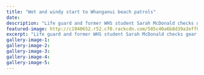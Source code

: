 ```yaml
---
title: "Wet and windy start to Whanganui beach patrols"
date: 
description: "Life guard and former WHS student Sarah McDonald checks gear at Castlecliff on the first patrol day yesterday, Wanganui Chronicle article on 19/12/16..."
featured-image: http://c1940652.r52.cf0.rackcdn.com/585c40a6b8d39a3eff00116b/ex-Sarah-McDonald-gear-at-Castlecliff-beach-chron-19-Dec-2016.jpg
excerpt: "Life guard and former WHS student Sarah McDonald checks gear at Castlecliff on the first patrol day yesterday."
gallery-image-1: 
gallery-image-2: 
gallery-image-3: 
gallery-image-4: 
gallery-image-5: 
---
```

